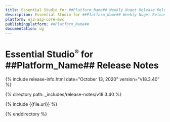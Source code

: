 ```yaml
---
title: Essential Studio for ##Platform_Name## Weekly Nuget Release Release Notes  
description: Essential Studio for ##Platform_Name## Weekly Nuget Release Release Notes  
platform: ej2-asp-core-mvc
publishingplatform: ##Platform_Name##
documentation: ug
---
```


# Essential Studio<sup style="font-size:70%">&reg;</sup> for  ##Platform_Name##  Release Notes  

{% include release-info.html date="October 13, 2020"   version="v18.3.40"  %} 

{% directory path: _includes/release-notes/v18.3.40 %}

{% include {{file.url}} %}

{% enddirectory %}
